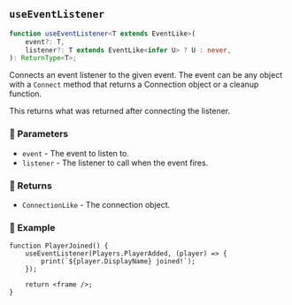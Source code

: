 ## `useEventListener`

```ts
function useEventListener<T extends EventLike>(
	event?: T,
	listener?: T extends EventLike<infer U> ? U : never,
): ReturnType<T>;
```

Connects an event listener to the given event. The event can be any object with a `Connect` method that returns a Connection object or a cleanup function.

This returns what was returned after connecting the listener.

### 📕 Parameters

-   `event` - The event to listen to.
-   `listener` - The listener to call when the event fires.

### 📗 Returns

-   `ConnectionLike` - The connection object.

### 📘 Example

```tsx
function PlayerJoined() {
	useEventListener(Players.PlayerAdded, (player) => {
		print(`${player.DisplayName} joined!`);
	});

	return <frame />;
}
```
